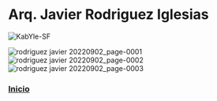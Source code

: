 # Arq. Javier Rodriguez Iglesias 
![KabYle-SF](https://user-images.githubusercontent.com/111294790/187100558-d07319f4-8f4d-4088-89e4-661ec5549d7a.png)

![rodriguez javier 20220902_page-0001](https://user-images.githubusercontent.com/111294790/188350291-59728a23-b63b-44f5-955e-65fd073422b5.jpg)
![rodriguez javier 20220902_page-0002](https://user-images.githubusercontent.com/111294790/188350296-b9726ddd-34c1-4632-88ef-082adabd16a4.jpg)
![rodriguez javier 20220902_page-0003](https://user-images.githubusercontent.com/111294790/188350304-8cdab92a-27ca-4049-80ab-5af58934a2f7.jpg)

### [Inicio](./README.md)
